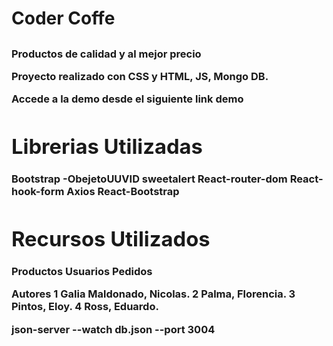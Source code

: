 <h1>Coder Coffe <h2/>

<h3>Productos de calidad y al mejor precio<div/>

 Proyecto realizado con CSS y HTML, JS, Mongo DB.

Accede a la demo desde el siguiente link demo


 # Librerias Utilizadas
 Bootstrap -ObejetoUUVID
sweetalert
React-router-dom
React-hook-form
Axios
React-Bootstrap

# Recursos Utilizados
Productos
Usuarios
Pedidos

Autores
1 Galia Maldonado, Nicolas.
2 Palma, Florencia.
3 Pintos, Eloy.
4 Ross, Eduardo.







json-server --watch db.json --port 3004